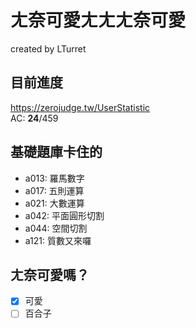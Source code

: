 # ㄤ奈可愛ㄤㄤㄤ奈可愛

created by LTurret

## 目前進度

https://zerojudge.tw/UserStatistic <br>
AC: **24**/459

## 基礎題庫卡住的

- a013: 羅馬數字 
- a017: 五則運算 
- a021: 大數運算
- a042: 平面圓形切割
- a044: 空間切割
- a121: 質數又來囉

## ㄤ奈可愛嗎？
- [x] 可愛
- [ ] 百合子
